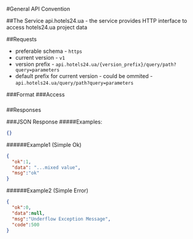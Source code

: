 #General API Convention

##The Service
api.hotels24.ua - the service provides HTTP interface to access hotels24.ua project data

##Requests
- preferable schema - `https`
- current version - `v1`
- version prefix - `api.hotels24.ua/{version_prefix}/query/path?query=parameters`
- default prefix for current version - could be ommited - `api.hotels24.ua/query/path?query=parameters`

###Format
###Access
###

##Responses

###JSON Response
#####Examples:
```JSON
{}
```
######Example1 (Simple Ok)
```JSON
{
  "ok":1,
  "data": "...mixed value",
  "msg":"ok"
}
```
######Example2 (Simple Error)
```JSON
{
  "ok":0,
  "data":null,
  "msg":"Underflow Exception Message",
  "code":500
}
```
